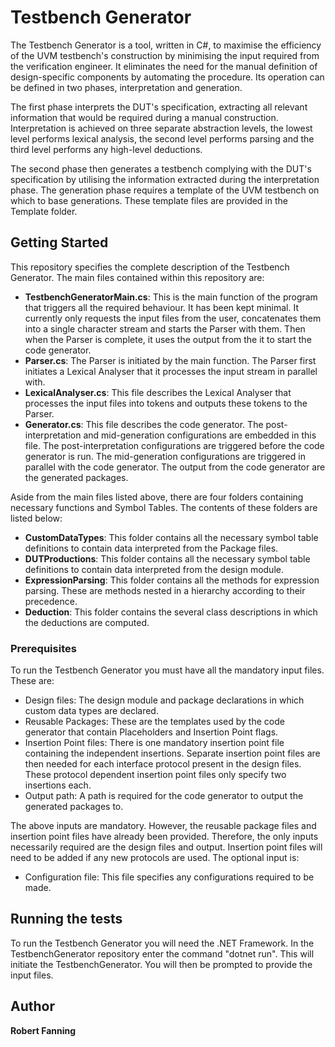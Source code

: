 # Testbench Generator

The Testbench Generator is a tool, written in C#, to maximise the efficiency of the UVM testbench's construction by minimising the input required from the verification engineer. It eliminates the need for the manual definition of design-specific components by automating the procedure. Its operation can be defined in two phases, interpretation and generation. 

The first phase interprets the DUT's specification, extracting all relevant information that would be required during a manual construction. Interpretation is achieved on three separate abstraction levels, the lowest level performs lexical analysis, the second level performs parsing and the third level performs any high-level deductions. 

The second phase then generates a testbench complying with the DUT's specification by utilising the information extracted during the interpretation phase. The generation phase requires a template of the UVM testbench on which to base generations. These template files are provided in the Template folder. 

## Getting Started

This repository specifies the complete description of the Testbench Generator. The main files contained within this repository are:

* **TestbenchGeneratorMain.cs**: This is the main function of the program that triggers all the required behaviour. It has been kept minimal. It currently only requests the input files from the user, concatenates them into a single character stream and starts the Parser with them. Then when the Parser is complete, it uses the output from the it to start the code generator.
* **Parser.cs**: The Parser is initiated by the main function. The Parser first initiates a Lexical Analyser that it processes the input stream in parallel with.
* **LexicalAnalyser.cs**: This file describes the Lexical Analyser that processes the input files into tokens and outputs these tokens to the Parser.
* **Generator.cs**: This file describes the code generator. The post-interpretation and mid-generation configurations are embedded in this file. The post-interpretation configurations are triggered before the code generator is run. The mid-generation configurations are triggered in parallel with the code generator. The output from the code generator are the generated packages.

Aside from the main files listed above, there are four folders containing necessary functions and Symbol Tables. The contents of these folders are listed below:

* **CustomDataTypes**: This folder contains all the necessary symbol table definitions to contain data interpreted from the Package files. 
* **DUTProductions**: This folder contains all the necessary symbol table definitions to contain data interpreted from the design module.
* **ExpressionParsing**: This folder contains all the methods for expression parsing. These are methods nested in a hierarchy according to their precedence. 
* **Deduction**: This folder contains the several class descriptions in which the deductions are computed. 


### Prerequisites

To run the Testbench Generator you must have all the mandatory input files. These are:
* Design files: The design module and package declarations in which custom data types are declared.
* Reusable Packages: These are the templates used by the code generator that contain Placeholders and Insertion Point flags.
* Insertion Point files: There is one mandatory insertion point file containing the independent insertions. Separate insertion point files are then needed for each interface protocol present in the design files. These protocol dependent insertion point files only specify two insertions each. 
* Output path: A path is required for the code generator to output the generated packages to.

The above inputs are mandatory. However, the reusable package files and insertion point files have already been provided. Therefore, the only inputs necessarily required are the design files and output. Insertion point files will need to be added if any new protocols are used.
The optional input is:
* Configuration file: This file specifies any configurations required to be made.

## Running the tests

To run the Testbench Generator you will need the .NET Framework.
In the TestbenchGenerator repository enter the command "dotnet run".
This will initiate the TestbenchGenerator.
You will then be prompted to provide the input files.

## Author

**Robert Fanning** 



